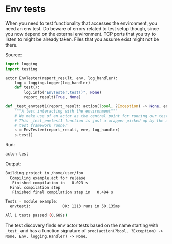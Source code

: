 # Env tests

When you need to test functionality that accesses the environment, you need an env test. Do beware of errors related to test setup though, since you now depend on the external environment. TCP ports that you try to listen to might be already taken. Files that you assume exist might not be there.

Source:
```python
import logging
import testing

actor EnvTester(report_result, env, log_handler):
    log = logging.Logger(log_handler)
    def test():
        log.info("EnvTester.test()", None)
        report_result(True, None)

def _test_envtest1(report_result: action(?bool, ?Exception) -> None, env: Env, log_handler: logging.Handler) -> None:
    """A test interacting with the environment"""
    # We make use of an actor as the central point for running our test logic.
    # This _test_envtest1 function is just a wrapper picked up by the acton
    # test framework runner
    s = EnvTester(report_result, env, log_handler)
    s.test()
```

Run:
```sh
acton test
```

Output:
```sh
Building project in /home/user/foo
  Compiling example.act for release
   Finished compilation in   0.023 s
  Final compilation step
   Finished final compilation step in   0.484 s

Tests - module example:
  envtest1:              OK: 1213 runs in 50.135ms

All 1 tests passed (0.689s)

```

The test discovery finds env actor tests based on the name starting with `_test_` and has a function signature of `proc(action(?bool, ?Exception) -> None, Env, logging.Handler) -> None`.
